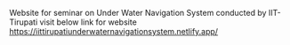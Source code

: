 Website for seminar on Under Water Navigation System conducted by IIT-Tirupati
visit below link for website 
https://iittirupatiunderwaternavigationsystem.netlify.app/
